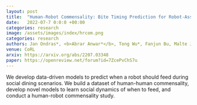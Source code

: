 ```yaml
---
layout: post
title:  "Human-Robot Commensality: Bite Timing Prediction for Robot-Assisted Feeding in Groups"
date:   2022-07-7 0:0:0 +00:00
categories: research
image: /assets/images/index/hrcom.png
categories: research
authors: Jan Ondras*, <b>Abrar Anwar*</b>, Tong Wu*, Fanjun Bu, Malte Jung, Jorge Jose Ortiz, Tapomayukh Bhattacharjee
venue: CoRL
arxiv: https://arxiv.org/abs/2207.03348
paper: https://openreview.net/forum?id=7ZcePvChS7u
---
```

We develop data-driven models to predict when a robot should feed during social dining scenarios.
We build a dataset of human-human commensality, develop novel models to learn social dynamics of when to feed, and conduct a human-robot commensality study.
